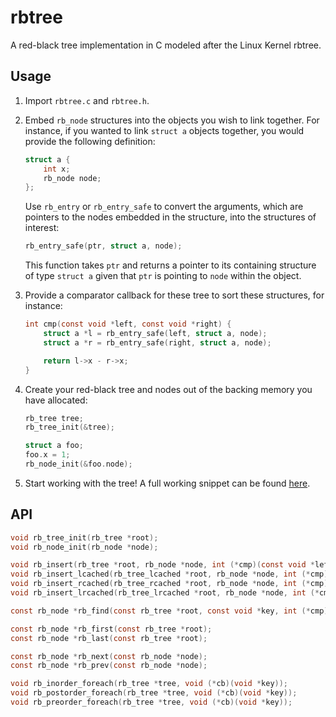 # rbtree
A red-black tree implementation in C modeled after the Linux Kernel rbtree.

## Usage

1. Import `rbtree.c` and `rbtree.h`.
2. Embed `rb_node` structures into the objects you wish to link together. For instance, if you wanted to link `struct a` objects together, you would provide the following definition:

	```c
	struct a {
		int x;
		rb_node node;
	};	
	```

	Use `rb_entry` or `rb_entry_safe` to convert the arguments, which are pointers to the nodes embedded in the structure, into the structures of interest:

	```c
	rb_entry_safe(ptr, struct a, node);
	```

	This function takes `ptr` and returns a pointer to its containing structure of type `struct a` given that `ptr` is pointing to `node` within the object.

3.  Provide a comparator callback for these tree to sort these structures, for instance:

	```c
	int cmp(const void *left, const void *right) {
		struct a *l = rb_entry_safe(left, struct a, node);
		struct a *r = rb_entry_safe(right, struct a, node);

		return l->x - r->x;
	}
	```

4.	Create your red-black tree and nodes out of the backing memory you have allocated:

	```c
	rb_tree tree;
	rb_tree_init(&tree);

	struct a foo;
	foo.x = 1;
	rb_node_init(&foo.node);
	```

1. Start working with the tree! A full working snippet can be found [here](example/main.c).

## API

```c
void rb_tree_init(rb_tree *root);
void rb_node_init(rb_node *node);

void rb_insert(rb_tree *root, rb_node *node, int (*cmp)(const void *left, const void *right));
void rb_insert_lcached(rb_tree_lcached *root, rb_node *node, int (*cmp)(const void *left, const void *right));
void rb_insert_rcached(rb_tree_rcached *root, rb_node *node, int (*cmp)(const void *left, const void *right));
void rb_insert_lrcached(rb_tree_lrcached *root, rb_node *node, int (*cmp)(const void *left, const void *right));

const rb_node *rb_find(const rb_tree *root, const void *key, int (*cmp)(const void *left, const void *right));

const rb_node *rb_first(const rb_tree *root);
const rb_node *rb_last(const rb_tree *root);

const rb_node *rb_next(const rb_node *node);
const rb_node *rb_prev(const rb_node *node);

void rb_inorder_foreach(rb_tree *tree, void (*cb)(void *key));
void rb_postorder_foreach(rb_tree *tree, void (*cb)(void *key));
void rb_preorder_foreach(rb_tree *tree, void (*cb)(void *key));
```